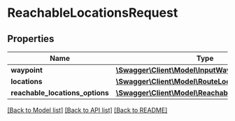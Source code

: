 # ReachableLocationsRequest

## Properties
Name | Type | Description | Notes
------------ | ------------- | ------------- | -------------
**waypoint** | [**\Swagger\Client\Model\InputWaypoint**](InputWaypoint.md) |  | 
**locations** | [**\Swagger\Client\Model\RouteLocation[]**](RouteLocation.md) |  | [optional] 
**reachable_locations_options** | [**\Swagger\Client\Model\ReachableLocationsOptions**](ReachableLocationsOptions.md) |  | 

[[Back to Model list]](../../README.md#documentation-for-models) [[Back to API list]](../../README.md#documentation-for-api-endpoints) [[Back to README]](../../README.md)

